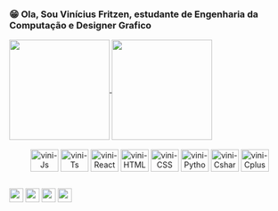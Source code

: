 ### 😁 Ola, Sou Vinícius Fritzen, estudante de Engenharia da Computação e Designer Grafico

<div>
<a href="https://github.com/anuraghazra/github-readme-stats">
  <img height= "180em" align="center" src="https://github-readme-stats.vercel.app/api?username=vini-fritzen&show_icons=true&count_private=true&theme=dark&hide_border=true" />
</a>
<a href="https://github.com/anuraghazra/convoychat">
  <img  height= "180em" align="center" src="https://github-readme-stats.vercel.app/api/top-langs/?username=vini-fritzen&show_icons=true&count_private=true&theme=dark&layout=compact&hide_border=true" />
</a>
</div>

<div style="display: inline_block" align="center"><br>
  <img align="center" alt="vini-Js" height="40" width="50" src="https://cdn.jsdelivr.net/gh/devicons/devicon/icons/javascript/javascript-original.svg">
  <img align="center" alt="vini-Ts" height="40" width="50" src="https://cdn.jsdelivr.net/gh/devicons/devicon/icons/typescript/typescript-original.svg">
  <img align="center" alt="vini-React" height="40" width="50" src="https://cdn.jsdelivr.net/gh/devicons/devicon/icons/react/react-original.svg">
  <img align="center" alt="vini-HTML" height="40" width="50" src="https://cdn.jsdelivr.net/gh/devicons/devicon/icons/html5/html5-original.svg">
  <img align="center" alt="vini-CSS" height="40" width="50" src="https://cdn.jsdelivr.net/gh/devicons/devicon/icons/css3/css3-original.svg">
  <img align="center" alt="vini-Python" height="40" width="50" src="https://cdn.jsdelivr.net/gh/devicons/devicon/icons/python/python-original.svg">
  <img align="center" alt="vini-Csharp" height="40" width="50" src="https://cdn.jsdelivr.net/gh/devicons/devicon/icons/csharp/csharp-original.svg">
  <img align="center" alt="vini-Cplusplus" height="40" width="50" src="https://cdn.jsdelivr.net/gh/devicons/devicon/icons/cplusplus/cplusplus-original.svg">
</div>
             
  ##
 
<div> 
  <a target="_blank" href="https://www.instagram.com/vini_fritzen/"><img height="25" src="https://img.shields.io/badge/-Instagram-%23E4405F?style=flat&logo=instagram&logoColor=white&color=darkgreen"></a>
  <a target="_blank" href="https://www.facebook.com/vinicius.fritzen.7"><img height="25" src="https://img.shields.io/badge/-Facebook-%23E4405F?style=flat&logo=facebook&logoColor=white&color=darkorange"></a> 
  <a target="_blank" href="mailto:vini_bn@hotmail.com"><img height="25" src="https://img.shields.io/badge/-Outlook-%23E4405F?style=flat&logo=microsoftoutlook&logoColor=White&color=darkgreen"></a>
  <a target="_blank" href="https://www.linkedin.com/in/vinicius-fritzen-b345a9148/"><img height="25" src="https://img.shields.io/badge/-Linkedin-%23E4405F?style=flat&logo=linkedin&logoColor=white&color=darkorange"></a>
  
</div>
